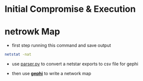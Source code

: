 # **Initial Compromise & Execution**

# netrowk Map
- first step running this command and save output 
```bash
netstat -nat
```
- use [parser.py](parser.py/) to convert a netstar exports to csv file for gephi

- then use **[gephi](https://gephi.org/)** to write a network map 
